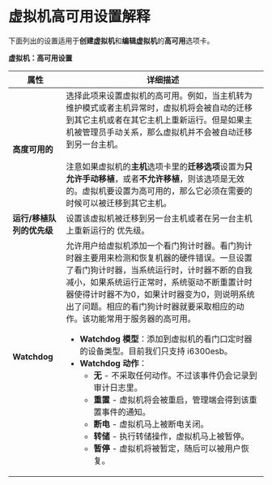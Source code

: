 # 虚拟机高可用设置解释

下面列出的设置适用于**创建虚拟机**和**编辑虚拟机**的**高可用**选项卡。


**虚拟机：高可用设置**

|属性|详细描述|
|----|--------|
|**高度可用的**|选择此项来设置虚拟机的高可用。例如，当主机转为维护模式或者主机异常时，虚拟机将会被自动的迁移到其它主机或者在其它主机上重新运行。但是如果主机被管理员手动关系，那么虚拟机并不会被自动迁移到另一台主机。<br/><br/>注意如果虚拟机的**主机**选项卡里的**迁移选项**设置为**只允许手动移植**，或者**不允许移植**，则该选项是无效的。虚拟机要设置为高可用的，那么它必须在需要的时候可以被迁移到其它主机。|
|**运行/移植队列的优先级**|设置该虚拟机被迁移到另一台主机或者在另一台主机上重新运行的 优先级。|
|**Watchdog**|允许用户给虚拟机添加一个看门狗计时器。看门狗计时器主要用来检测和恢复机器的硬件错误。一旦设置了看门狗计时器，当系统运行时，计时器不断的自我减小，如果系统运行正常时，系统驱动不断重置计时器使得计时器不为0，如果计时器变为0，则说明系统出了问题。相应的看门狗计时器就要采取相应的动作。该功能常用于服务器的高可用。<ul><li>**Watchdog 模型**：添加到虚拟机的看门口定时器的设备类型。目前我们只支持 i6300esb。</li><li>**Watchdog 动作**：<ul><li>**无** - 不采取任何动作。不过该事件仍会记录到审计日志里。</li><li>**重置** - 虚拟机将会被重启，管理端会得到该重置事件的通知。</li><li>**断电** - 虚拟机马上被断电关闭。</li><li>**转储** - 执行转储操作，虚拟机马上被暂停。</li><li>**暂停** - 虚拟机将被暂定，随后可以被用户恢复。</li></ul>|

